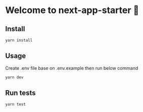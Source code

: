 # Welcome to next-app-starter 👋

## Install

```sh
yarn install
```

## Usage

Create .env file base on .env.example then run below command

```sh
yarn dev
```

## Run tests

```sh
yarn test
```
